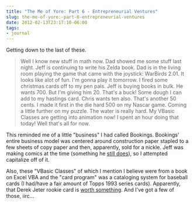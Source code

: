 ```yaml
---
title: "The Me of Yore: Part 6 - Entrepreneurial Ventures"
slug: the-me-of-yore:-part-6-entrepreneurial-ventures
date: 2012-02-13T23:17:10-06:00
tags:
- journal
---
```

Getting down to the last of these.

> Well I know new stuff in math now. Dad showed me some stuff last night. Jeff is continuing to write his Zelda book. Dad is in the living room playing the game that came with the joystick: WarBirds 2.01. It looks like alot of fun. I'm gonna play it tomorrow. I fired some christmas cards off to my pen pals. Jeff is buying books in bulk. He wants 700. But I'm giving him 20. That's a buck! Some dough I can add to my hastings card. Chris wants ten also. That's another 50 cents. I made it first in the die hard 500 on my Nascar game. Coming a little further on my puzzle. The water is really hard. My VBasic Classes are getting into animation now! I spent an hour doing that today! Well that's all for now.

This reminded me of a little "business" I had called Bookings. Bookings' entire business model was centered around construction paper stapled to a few sheets of copy paper and then, apparently, sold for a nickle. Jeff was making comics at the time (something he [still does](http://square-headed.com/)), so I attempted capitalize off of it.

Also, these "VBasic Classes" of which I mention I believe were from a book on Excel VBA and the "card program" was a cataloging system for baseball cards (I had/have a fair amount of Topps 1993 series cards). Apparently, that Derek Jeter rookie card is [worth something](http://www.amazon.com/Topps-Derek-Jeter-Rookie-Yankees/dp/B000LV7UIS). And I've got a few of those, iirc...
